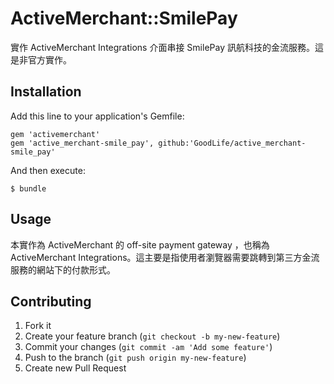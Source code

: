 # ActiveMerchant::SmilePay

實作 ActiveMerchant Integrations 介面串接 SmilePay 訊航科技的金流服務。這是非官方實作。

## Installation

Add this line to your application's Gemfile:

    gem 'activemerchant'
    gem 'active_merchant-smile_pay', github:'GoodLife/active_merchant-smile_pay'

And then execute:

    $ bundle

## Usage

本實作為 ActiveMerchant 的 off-site payment gateway ，也稱為 ActiveMerchant Integrations。這主要是指使用者瀏覽器需要跳轉到第三方金流服務的網站下的付款形式。

## Contributing

1. Fork it
2. Create your feature branch (`git checkout -b my-new-feature`)
3. Commit your changes (`git commit -am 'Add some feature'`)
4. Push to the branch (`git push origin my-new-feature`)
5. Create new Pull Request
